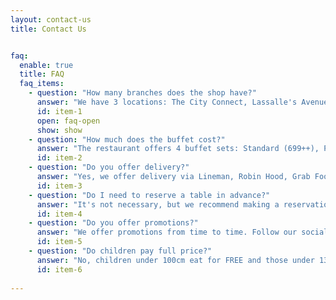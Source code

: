 ```yaml
---
layout: contact-us
title: Contact Us


faq:
  enable: true
  title: FAQ
  faq_items:
    - question: "How many branches does the shop have?"
      answer: "We have 3 locations: The City Connect, Lassalle's Avenue, and Crystal Design Center. Visit our website for directions at menu tab “Branch”."
      id: item-1
      open: faq-open
      show: show
    - question: "How much does the buffet cost?"
      answer: "The restaurant offers 4 buffet sets: Standard (699++), Premium (1099++), Grand (1399++), and Elite (1799++). Each set includes a different selection of menu items. Please visit at menu tab “Menu”"
      id: item-2
    - question: "Do you offer delivery?"
      answer: "Yes, we offer delivery via Lineman, Robin Hood, Grab Food, and Shopee Food. Alternatively, you can use our own delivery service via the website that we provide some special promotions."
      id: item-3
    - question: "Do I need to reserve a table in advance?"
      answer: "It's not necessary, but we recommend making a reservation via our website or by calling the appropriate branch to avoid disappointment."
      id: item-4
    - question: "Do you offer promotions?"
      answer: "We offer promotions from time to time. Follow our social channels or visit our website for the latest promotional news."
      id: item-5
    - question: "Do children pay full price?"
      answer: "No, children under 100cm eat for FREE and those under 130cm pay half price. We have a height measurement point at the shop to check."
      id: item-6
    
---
```

